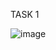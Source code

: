 TASK 1

![image](https://github.com/emaan-arshad/OOPS_semester2/assets/142867477/6a4ff9ed-95b1-4f85-ab05-59f76fdfcb14)





